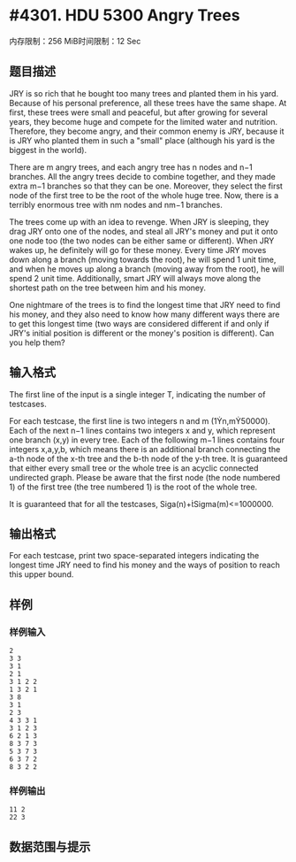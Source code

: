 # #4301. HDU 5300 Angry Trees

内存限制：256 MiB时间限制：12 Sec

## 题目描述

JRY is so rich that he bought too many trees and planted them in his yard. Because of his personal preference, all these trees have the same shape. At first, these trees were small and peaceful, but after growing for several years, they become huge and compete for the limited water and nutrition. Therefore, they become angry, and their common enemy is JRY, because it is JRY who planted them in such a "small" place (although his yard is the biggest in the world). 

There are m angry trees, and each angry tree has n nodes and n&minus;1 branches. All the angry trees decide to combine together, and they made extra m&minus;1 branches so that they can be one. Moreover, they select the first node of the first tree to be the root of the whole huge tree. Now, there is a terribly enormous tree with nm nodes and nm&minus;1 branches. 

The trees come up with an idea to revenge. When JRY is sleeping, they drag JRY onto one of the nodes, and steal all JRY's money and put it onto one node too (the two nodes can be either same or different). When JRY wakes up, he definitely will go for these money. Every time JRY moves down along a branch (moving towards the root), he will spend 1 unit time, and when he moves up along a branch (moving away from the root), he will spend 2 unit time. Additionally, smart JRY will always move along the shortest path on the tree between him and his money. 

One nightmare of the trees is to find the longest time that JRY need to find his money, and they also need to know how many different ways there are to get this longest time (two ways are considered different if and only if JRY's initial position is different or the money's position is different). Can you help them?

## 输入格式

The first line of the input is a single integer T, indicating the number of testcases. 

For each testcase, the first line is two integers n and m (1n,m50000). Each of the next n&minus;1 lines contains two integers x and y, which represent one branch (x,y) in every tree. Each of the following m&minus;1 lines contains four integers x,a,y,b, which means there is an additional branch connecting the a-th node of the x-th tree and the b-th node of the y-th tree. It is guaranteed that either every small tree or the whole tree is an acyclic connected undirected graph. Please be aware that the first node (the node numbered 1) of the first tree (the tree numbered 1) is the root of the whole tree. 

It is guaranteed that for all the testcases, Siga(n)+Sigma(m)<=1000000.

## 输出格式

For each testcase, print two space-separated integers indicating the longest time JRY need to find his money and the ways of position to reach this upper bound.

## 样例

### 样例输入

    
    2
    3 3
    3 1
    2 1
    3 1 2 2
    1 3 2 1
    3 8
    3 1
    2 3
    4 3 3 1
    3 1 2 3
    6 2 1 3
    8 3 7 3
    5 3 7 3
    6 3 7 2
    8 3 2 2
    

### 样例输出

    
    11 2
    22 3
    
    

## 数据范围与提示
